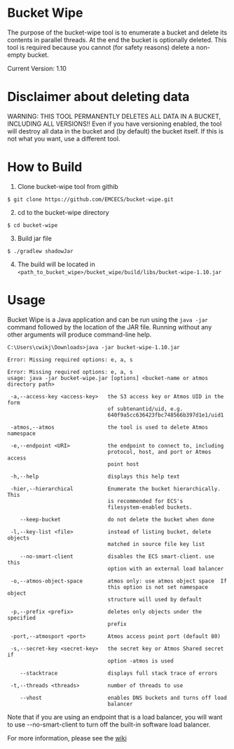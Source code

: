 # Bucket Wipe 
The purpose of the bucket-wipe tool is to enumerate a bucket and delete its contents in parallel threads.  At the end the bucket is optionally deleted.  This tool is required because you cannot (for safety reasons) delete a non-empty bucket.

Current Version: 1.10

# Disclaimer about deleting data

WARNING: THIS TOOL PERMANENTLY DELETES ALL DATA IN A BUCKET, INCLUDING ALL VERSIONS!! Even if you have versioning enabled, the tool will destroy all data in the bucket and (by default) the bucket itself.  If this is not what you want, use a different tool.

# How to Build 

1. Clone bucket-wipe tool from githib 
```
$ git clone https://github.com/EMCECS/bucket-wipe.git
```
2. cd to the bucket-wipe directory
```
$ cd bucket-wipe
```
3. Build jar file
```
$ ./gradlew shadowJar
```
4. The build will be located in `<path_to_bucket_wipe>/bucket_wipe/build/libs/bucket-wipe-1.10.jar`

# Usage
Bucket Wipe is a Java application and can be run using the `java -jar` command followed by the location of the JAR file.  Running without any other arguments will produce command-line help.

 

``` 
C:\Users\cwikj\Downloads>java -jar bucket-wipe-1.10.jar

Error: Missing required options: e, a, s

Error: Missing required options: e, a, s
usage: java -jar bucket-wipe.jar [options] <bucket-name or atmos directory path>

 -a,--access-key <access-key>   the S3 access key or Atmos UID in the form
                                of subtenantid/uid, e.g.
                                640f9a5cc636423fbc748566b397d1e1/uid1
                                
 -atmos,--atmos                 the tool is used to delete Atmos namespace
 
 -e,--endpoint <URI>            the endpoint to connect to, including
                                protocol, host, and port or Atmos access
                                point host
                                
 -h,--help                      displays this help text
 
 -hier,--hierarchical           Enumerate the bucket hierarchically.  This
                                is recommended for ECS's
                                filesystem-enabled buckets.
                                
    --keep-bucket               do not delete the bucket when done
    
 -l,--key-list <file>           instead of listing bucket, delete objects
                                matched in source file key list
                                
    --no-smart-client           disables the ECS smart-client. use this
                                option with an external load balancer
                                
 -o,--atmos-object-space        atmos only: use atmos object space  If
                                this option is not set namespace object
                                structure will used by default
                                
 -p,--prefix <prefix>           deletes only objects under the specified
                                prefix
                                
 -port,--atmosport <port>       Atmos access point port (default 80)
 
 -s,--secret-key <secret-key>   the secret key or Atmos Shared secret if
                                option -atmos is used
                                
    --stacktrace                displays full stack trace of errors
    
 -t,--threads <threads>         number of threads to use
 
    --vhost                     enables DNS buckets and turns off load
                                balancer
```

Note that if you are using an endpoint that is a load balancer, you will want to use --no-smart-client to turn off the built-in software load balancer.
  
For more information, please see the [wiki](https://github.com/EMCECS/bucket-wipe/wiki)
